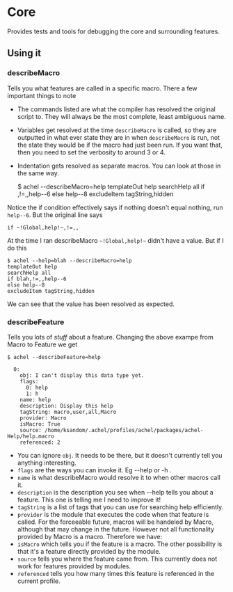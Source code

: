 # Core

Provides tests and tools for debugging the core and surrounding features.

## Using it

### describeMacro

Tells you what features are called in a specific macro. There a few important things to note

* The commands listed are what the compiler has resolved the original script to. They will always be the most complete, least ambiguous name.
* Variables get resolved at the time `describeMacro` is called, so they are outputted in what ever state they are in when `describeMacro` is run, not the state they would be if the macro had just been run. If you want that, then you need to set the verbosity to around 3 or 4.
* Indentation gets resolved as separate macros. You can look at those in the same way.

    $ achel --describeMacro=help
    templateOut help 
    searchHelp all 
    if ,!=,,help--6 
    else help--8 
    excludeItem tagString,hidden

Notice the if condition effectively says if nothing doesn't equal nothing, run `help--6`. But the original line says

    if ~!Global,help!~,!=,,

At the time I ran describeMacro `~!Global,help!~` didn't have a value. But if I do this

    $ achel --help=blah --describeMacro=help
    templateOut help 
    searchHelp all 
    if blah,!=,,help--6 
    else help--8 
    excludeItem tagString,hidden

We can see that the value has been resolved as expected.

### describeFeature

Tells you lots of *stuff* about a feature. Changing the above exampe from Macro to Feature we get

    $ achel --describeFeature=help
    
      0: 
        obj: I can't display this data type yet.
        flags: 
          0: help
          1: h
        name: help
        description: Display this help 
        tagString: macro,user,all,Macro
        provider: Macro
        isMacro: True
        source: /home/ksandom/.achel/profiles/achel/packages/achel-Help/help.macro
        referenced: 2

* You can ignore `obj`. It needs to be there, but it doesn't currently tell you anything interesting.
* `flags` are the ways you can invoke it. Eg --help or -h .
* `name` is what describeMacro would resolve it to when other macros call it.
* `description` is the description you see when --help tells you about a feature. This one is telling me I need to improve it!
* `tagString` is a list of tags that you can use for searching help efficiently.
* `provider` is the module that executes the code when that feature is called. For the forceeable future, macros will be handeled by Macro, although that may change in the future. However not all functionality provided by Macro is a macro. Therefore we have:
* `isMacro` which tells you if the feature is a macro. The other possibility is that it's a feature directly provided by the module.
* `source` tells you where the feature came from. This currently does not work for features provided by modules.
* `referenced` tells you how many times this feature is referenced in the current profile.
